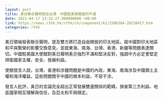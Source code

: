 ```yaml
---
layout: post
title: 美日聯合聲明提及台灣　中國駐美使館強烈不滿
date: 2021-04-17 13:32:27.000000000 +08:00
link: https://news.rthk.hk/rthk/ch/component/k2/1586304-20210417.htm
categories: rthk
---
```


美日領袖發表聯合聲明，提及雙方將打造自由開放的印太地區，就中國對印太地區和平與繁榮的影響交換意見，並就東海、南海、台灣、香港、新疆等問題表達關切。中國駐美國大使館對美日聲明表示強烈不滿和堅決反對，強調中方必定會堅定捍衛國家主權、安全、發展利益。

使館發言人說，台灣、香港和涉疆問題是中國的內政，東海、南海涉及中國領土主權和海洋權益，這些問題關乎中國的根本利益，不容干涉。

發言人批評，美日的言論完全超出正常發展雙邊關係的範疇，損害第三方利益、地區國家相互理解與信任，及亞太和平與穩定。

